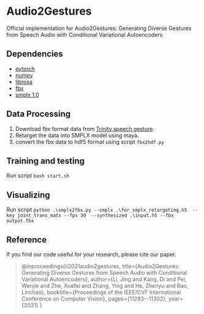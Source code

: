 # Audio2Gestures
Official implementation for Audio2Gestures: Generating Diverse Gestures from Speech Audio with Conditional Variational Autoencoders

## Dependencies
- [pytorch](https://pytorch.org/)
- [numpy](https://numpy.org/)
- [librosa](https://librosa.org/)
- [fbx](https://www.autodesk.com/developer-network/platform-technologies/fbx-sdk-2020-0)
- [smplx 1.0](https://github.com/vchoutas/smplx)

## Data Processing
1. Download fbx format data from [Trinity speech gesture](https://trinityspeechgesture.scss.tcd.ie/).
2. Retarget the data into SMPLX model using maya.
3. convert the fbx data to hdf5 format using script ``fbx2hdf.py``


## Training and testing
Run script ``bash start.sh``

## Visualizing
Run script ``python .\smplx2fbx.py --smplx .\for_smplx_retargeting.h5  --key joint_trans_mats --fps 30  --synthesized .\input.h5 --fbx output.fbx`` 

## Reference
If you find our code useful for your research, please cite our paper.
> @inproceedings{li2021audio2gestures,
>  title={Audio2Gestures: Generating Diverse Gestures from Speech Audio with Conditional Variational Autoencoders},
>  author={Li, Jing and Kang, Di and Pei, Wenjie and Zhe, Xuefei and Zhang, Ying and He, Zhenyu and Bao, Linchao},
>  booktitle={Proceedings of the IEEE/CVF International Conference on Computer Vision},
>  pages={11293--11302},
>  year={2021}
> }
